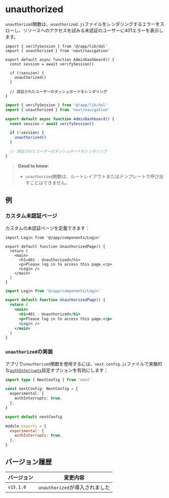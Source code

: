 # unauthorized

`unauthorized`関数は、`unauthorized.js`ファイルをレンダリングするエラーをスローし、リソースへのアクセスを試みる未認証のユーザーに401エラーを表示します。

```tsx filename="app/admin/page.tsx" switcher
import { verifySession } from '@/app/lib/dal'
import { unauthorized } from 'next/navigation'

export default async function AdminDashboard() {
  const session = await verifySession()

  if (!session) {
    unauthorized()
  }

  // 認証されたユーザーのダッシュボードをレンダリング
}
```

```jsx filename="app/admin/page.jsx" switcher
import { verifySession } from '@/app/lib/dal'
import { unauthorized } from 'next/navigation'

export default async function AdminDashboard() {
  const session = await verifySession()

  if (!session) {
    unauthorized()
  }

  // 認証されたユーザーのダッシュボードをレンダリング
}
```

> **Good to know**:
>
> - `unauthorized`関数は、ルートレイアウトまたはテンプレートで呼び出すことはできません。

## 例

### カスタム未認証ページ

カスタムの未認証ページを定義できます：

```tsx filename="app/unauthorized.tsx" switcher
import Login from '@/app/components/Login'

export default function UnauthorizedPage() {
  return (
    <main>
      <h1>401 - Unauthorized</h1>
      <p>Please log in to access this page.</p>
      <Login />
    </main>
  )
}
```

```jsx filename="app/unauthorized.jsx" switcher
import Login from '@/app/components/Login'

export default function UnauthorizedPage() {
  return (
    <main>
      <h1>401 - Unauthorized</h1>
      <p>Please log in to access this page.</p>
      <Login />
    </main>
  )
}
```

### `unauthorized`の実装

アプリで`unauthorized`関数を使用するには、`next.config.js`ファイルで実験的な[`authInterrupts`](/docs/app/api-reference/config/next-config-js/authInterrupts)設定オプションを有効にします：

```ts filename="next.config.ts" switcher
import type { NextConfig } from 'next'

const nextConfig: NextConfig = {
  experimental: {
    authInterrupts: true,
  },
}

export default nextConfig
```

```js filename="next.config.js" switcher
module.exports = {
  experimental: {
    authInterrupts: true,
  },
}
```

## バージョン履歴

| バージョン | 変更内容 |
|---------|---------|
| `v15.1.0` | `unauthorized`が導入されました |
